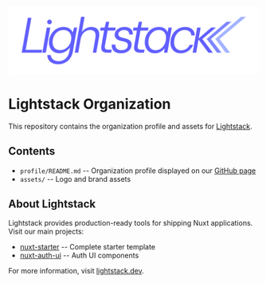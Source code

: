 ![Lighstack logo](https://raw.githubusercontent.com/lightstack-dev/.github/refs/heads/main/assets/lighstack-logo-2025-08-protected.svg)

# Lightstack Organization

This repository contains the organization profile and assets for [Lightstack](https://github.com/lightstack-dev).

## Contents

- `profile/README.md` -- Organization profile displayed on our [GitHub page](https://github.com/lightstack-dev)
- `assets/` -- Logo and brand assets

## About Lightstack

Lightstack provides production-ready tools for shipping Nuxt applications. Visit our main projects:

- [nuxt-starter](https://github.com/lightstack-dev/nuxt-starter) -- Complete starter template
- [nuxt-auth-ui](https://github.com/lightstack-dev/nuxt-auth-ui) -- Auth UI components

For more information, visit [lightstack.dev](https://lightstack.dev).
